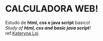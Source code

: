 # CALCULADORA WEB!
Estudo de **html, css e java script** basico!\
*Study of **html, css and basic java script**!*\
ref:[Kateryna Loi](https://dribbble.com/shots/23361300-Daily-UI-Day-4-Calculator)\
<img src="https://i.pinimg.com/736x/27/5d/c9/275dc95fc9c25a2e21425eace458f79a.jpg" alt="">
